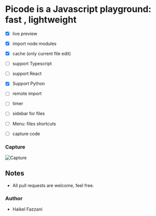 # Picode is a Javascript playground: fast , lightweight

- [x] live preview
- [x] import node modules
- [x] cache (only current file edit)

- [ ] support Typescript
- [ ] support React
- [x] Support Python

- [ ] remote import
- [ ] timer
- [ ] sidebar for files
- [ ] Menu: files shortcuts
- [ ] capture code

### Capture
![Capture](https://i.ibb.co/VWjWct7/Capture.png)

## Notes
- All pull requests are welcome, feel free.

### Author
- Haikel Fazzani
